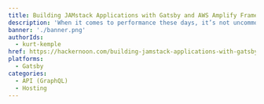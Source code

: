 ```yaml
---
title: Building JAMstack Applications with Gatsby and AWS Amplify Framework
description: 'When it comes to performance these days, it’s not uncommon to hear the term “JAMstack”. JAMstack stands for JavaScript, APIs, and Markup. The idea being to create static markup with JavaScript that is powered by communicating with APIs.'
banner: './banner.png'
authorIds:
  - kurt-kemple
href: https://hackernoon.com/building-jamstack-applications-with-gatsby-and-aws-amplify-framework-d7e2b9e7117e
platforms:
  - Gatsby
categories:
  - API (GraphQL)
  - Hosting
---
```

